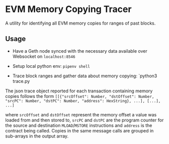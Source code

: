# EVM Memory Copying Tracer

A utility for identifying all EVM memory copies for ranges of past blocks.


## Usage

* Have a Geth node synced with the necessary data available over Websocket on `localhost:8546`

* Setup local python env: `pipenv shell`

* Trace block ranges and gather data about memory copying: `python3 trace.py

The json trace object reported for each transaction containing memory copies follows the form `[[{"srcOffset": Number, "dstOffset": Number, "srcPC": Number, "dstPC": Number, "address": HexString}, ...], [...], ...]`

where `srcOffset` and `dstOffset` represent the memory offset a value was loaded from and then stored to, `srcPC` and `dstPC` are the program counter for the source and destination `MLOAD`/`MSTORE` instructions and `address` is the contract being called.  Copies in the same message calls are grouped in sub-arrays in the output array.
